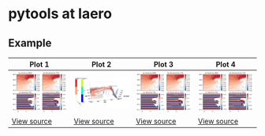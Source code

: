# pytools at laero

## Example

| Plot 1 | Plot 2 | Plot 3 | Plot 4 |
| ----   | ----   | ----   | ----   |
| ![plot1.png](figures/plot1.png) |![MayaviPlt1.png](figures/MayaviPlt1.png) |![plot1.png](figures/plot1.png) |![plot1.png](figures/plot1.png) |
| [View source](view/plot1.md) |[View source](view/plot2.md) |[View source](view/plot1.md) |[View source](view/plot1.md) |
